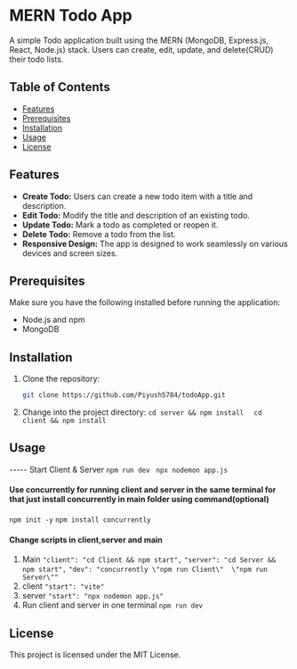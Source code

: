 
# MERN Todo App

A simple Todo application built using the MERN (MongoDB, Express.js, React, Node.js) stack. Users can create, edit, update, and delete(CRUD) their todo lists.

## Table of Contents
- [Features](#features)
- [Prerequisites](#prerequisites)
- [Installation](#installation)
- [Usage](#usage)
- [License](#license)

## Features

- **Create Todo:** Users can create a new todo item with a title and description.
- **Edit Todo:** Modify the title and description of an existing todo.
- **Update Todo:** Mark a todo as completed or reopen it.
- **Delete Todo:** Remove a todo from the list.
- **Responsive Design:** The app is designed to work seamlessly on various devices and screen sizes.

## Prerequisites

Make sure you have the following installed before running the application:

- Node.js and npm
- MongoDB

## Installation

1. Clone the repository:

   ```bash
   git clone https://github.com/Piyush5784/todoApp.git
2. Change into the project directory:
 ``cd server && npm install 
 ``
 ``
 cd client && npm install
 ``
 ## Usage
 ----- Start Client & Server
 ``npm run dev ``
 ``npx nodemon app.js``

#### Use concurrently for running client and server in the same terminal for that just install concurrently in main folder using command(optional)
``npm init -y``
``npm install concurrently ``
#### Change scripts in client,server and main 
1. Main
``"client": "cd Client && npm start",``
``"server": "cd Server && npm start",``
``"dev": "concurrently \"npm run Client\"  \"npm run Server\""``
2. client
``"start": "vite"``
3. server 
 ``"start": "npx nodemon app.js"``
 4. Run client and server in one terminal
	 ``npm run dev``
## License

This project is licensed under the MIT License.
